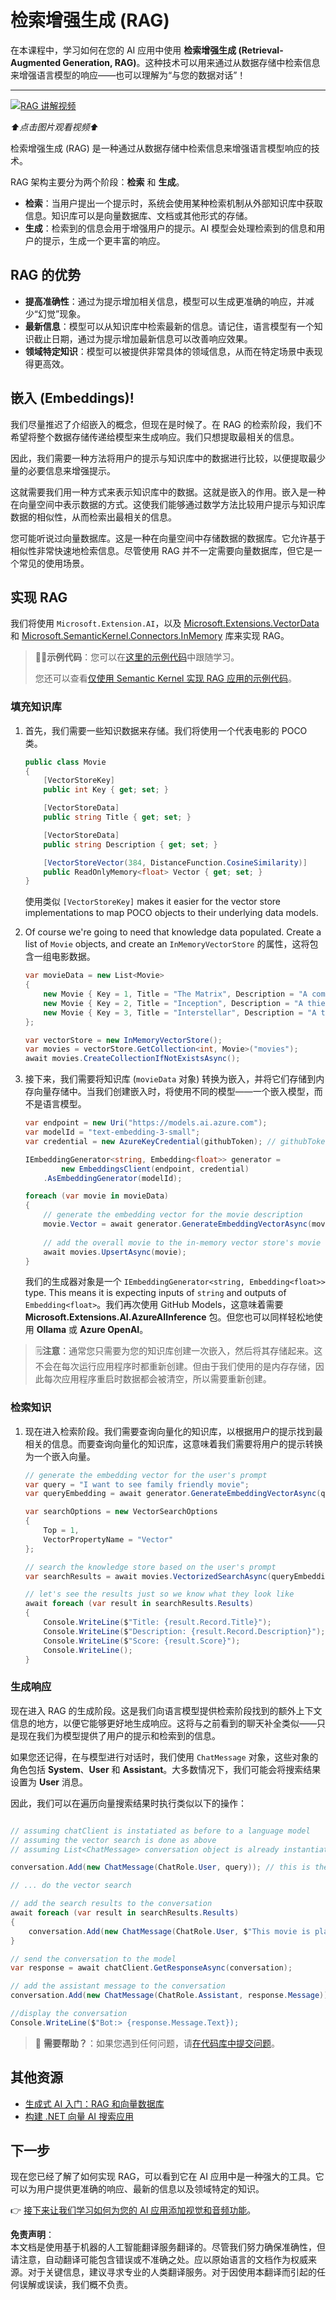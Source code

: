 # 检索增强生成 (RAG)

在本课程中，学习如何在您的 AI 应用中使用 **检索增强生成 (Retrieval-Augmented Generation, RAG)**。这种技术可以用来通过从数据存储中检索信息来增强语言模型的响应——也可以理解为“与您的数据对话”！

---

[![RAG 讲解视频](https://img.youtube.com/vi/mY7O0OY2vho/0.jpg)](https://youtu.be/mY7O0OY2vho?feature=shared)

_⬆️点击图片观看视频⬆️_

检索增强生成 (RAG) 是一种通过从数据存储中检索信息来增强语言模型响应的技术。

RAG 架构主要分为两个阶段：**检索** 和 **生成**。

- **检索**：当用户提出一个提示时，系统会使用某种检索机制从外部知识库中获取信息。知识库可以是向量数据库、文档或其他形式的存储。
- **生成**：检索到的信息会用于增强用户的提示。AI 模型会处理检索到的信息和用户的提示，生成一个更丰富的响应。

## RAG 的优势

- **提高准确性**：通过为提示增加相关信息，模型可以生成更准确的响应，并减少“幻觉”现象。
- **最新信息**：模型可以从知识库中检索最新的信息。请记住，语言模型有一个知识截止日期，通过为提示增加最新信息可以改善响应效果。
- **领域特定知识**：模型可以被提供非常具体的领域信息，从而在特定场景中表现得更高效。

## 嵌入 (Embeddings)!

我们尽量推迟了介绍嵌入的概念，但现在是时候了。在 RAG 的检索阶段，我们不希望将整个数据存储传递给模型来生成响应。我们只想提取最相关的信息。

因此，我们需要一种方法将用户的提示与知识库中的数据进行比较，以便提取最少量的必要信息来增强提示。

这就需要我们用一种方式来表示知识库中的数据。这就是嵌入的作用。嵌入是一种在向量空间中表示数据的方式。这使我们能够通过数学方法比较用户提示与知识库数据的相似性，从而检索出最相关的信息。

您可能听说过向量数据库。这是一种在向量空间中存储数据的数据库。它允许基于相似性非常快速地检索信息。尽管使用 RAG 并不一定需要向量数据库，但它是一个常见的使用场景。

## 实现 RAG

我们将使用 `Microsoft.Extension.AI`，以及 [Microsoft.Extensions.VectorData](https://www.nuget.org/packages/Microsoft.Extensions.VectorData.Abstractions/) 和 [Microsoft.SemanticKernel.Connectors.InMemory](https://www.nuget.org/packages/Microsoft.SemanticKernel.Connectors.InMemory) 库来实现 RAG。

> 🧑‍💻**示例代码**：您可以在[这里的示例代码](../../../03-CoreGenerativeAITechniques/src/RAGSimple-02MEAIVectorsMemory)中跟随学习。
> 
> 您还可以查看[仅使用 Semantic Kernel 实现 RAG 应用的示例代码](../../../03-CoreGenerativeAITechniques/src/RAGSimple-01SK)。

### 填充知识库

1. 首先，我们需要一些知识数据来存储。我们将使用一个代表电影的 POCO 类。

    ```csharp
    public class Movie
    {
        [VectorStoreKey]
        public int Key { get; set; }

        [VectorStoreData]
        public string Title { get; set; }

        [VectorStoreData]
        public string Description { get; set; }

        [VectorStoreVector(384, DistanceFunction.CosineSimilarity)]
        public ReadOnlyMemory<float> Vector { get; set; }
    }
    ```

    使用类似 `[VectorStoreKey]` makes it easier for the vector store implementations to map POCO objects to their underlying data models.

2. Of course we're going to need that knowledge data populated. Create a list of `Movie` objects, and create an `InMemoryVectorStore` 的属性，这将包含一组电影数据。

    ```csharp
    var movieData = new List<Movie>
    {
        new Movie { Key = 1, Title = "The Matrix", Description = "A computer hacker learns from mysterious rebels about the true nature of his reality and his role in the war against its controllers." },
        new Movie { Key = 2, Title = "Inception", Description = "A thief who steals corporate secrets through the use of dream-sharing technology is given the inverse task of planting an idea into the mind of a C.E.O." },
        new Movie { Key = 3, Title = "Interstellar", Description = "A team of explorers travel through a wormhole in space in an attempt to ensure humanity's survival." }
    };

    var vectorStore = new InMemoryVectorStore();
    var movies = vectorStore.GetCollection<int, Movie>("movies");
    await movies.CreateCollectionIfNotExistsAsync();

    ```

3. 接下来，我们需要将知识库 (`movieData` 对象) 转换为嵌入，并将它们存储到内存向量存储中。当我们创建嵌入时，将使用不同的模型——一个嵌入模型，而不是语言模型。

    ```csharp
    var endpoint = new Uri("https://models.ai.azure.com");
    var modelId = "text-embedding-3-small";
    var credential = new AzureKeyCredential(githubToken); // githubToken is retrieved from the environment variables

    IEmbeddingGenerator<string, Embedding<float>> generator =
            new EmbeddingsClient(endpoint, credential)
        .AsEmbeddingGenerator(modelId);

    foreach (var movie in movieData)
    {
        // generate the embedding vector for the movie description
        movie.Vector = await generator.GenerateEmbeddingVectorAsync(movie.Description);
        
        // add the overall movie to the in-memory vector store's movie collection
        await movies.UpsertAsync(movie);
    }
    ```

    我们的生成器对象是一个 `IEmbeddingGenerator<string, Embedding<float>>` type. This means it is expecting inputs of `string` and outputs of `Embedding<float>`。我们再次使用 GitHub Models，这意味着需要 **Microsoft.Extensions.AI.AzureAIInference** 包。但您也可以同样轻松地使用 **Ollama** 或 **Azure OpenAI**。

> 🗒️**注意**：通常您只需要为您的知识库创建一次嵌入，然后将其存储起来。这不会在每次运行应用程序时都重新创建。但由于我们使用的是内存存储，因此每次应用程序重启时数据都会被清空，所以需要重新创建。

### 检索知识

1. 现在进入检索阶段。我们需要查询向量化的知识库，以根据用户的提示找到最相关的信息。而要查询向量化的知识库，这意味着我们需要将用户的提示转换为一个嵌入向量。

    ```csharp
    // generate the embedding vector for the user's prompt
    var query = "I want to see family friendly movie";
    var queryEmbedding = await generator.GenerateEmbeddingVectorAsync(query);

    var searchOptions = new VectorSearchOptions
    {
        Top = 1,
        VectorPropertyName = "Vector"
    };

    // search the knowledge store based on the user's prompt
    var searchResults = await movies.VectorizedSearchAsync(queryEmbedding, searchOptions);

    // let's see the results just so we know what they look like
    await foreach (var result in searchResults.Results)
    {
        Console.WriteLine($"Title: {result.Record.Title}");
        Console.WriteLine($"Description: {result.Record.Description}");
        Console.WriteLine($"Score: {result.Score}");
        Console.WriteLine();
    }
    ```

### 生成响应

现在进入 RAG 的生成阶段。这是我们向语言模型提供检索阶段找到的额外上下文信息的地方，以便它能够更好地生成响应。这将与之前看到的聊天补全类似——只是现在我们为模型提供了用户的提示和检索到的信息。

如果您还记得，在与模型进行对话时，我们使用 `ChatMessage` 对象，这些对象的角色包括 **System**、**User** 和 **Assistant**。大多数情况下，我们可能会将搜索结果设置为 **User** 消息。

因此，我们可以在遍历向量搜索结果时执行类似以下的操作：

```csharp

// assuming chatClient is instatiated as before to a language model
// assuming the vector search is done as above
// assuming List<ChatMessage> conversation object is already instantiated and has a system prompt

conversation.Add(new ChatMessage(ChatRole.User, query)); // this is the user prompt

// ... do the vector search

// add the search results to the conversation
await foreach (var result in searchResults.Results)
{
    conversation.Add(new ChatMessage(ChatRole.User, $"This movie is playing nearby: {result.Record.Title} and it's about {result.Record.Description}"));
}

// send the conversation to the model
var response = await chatClient.GetResponseAsync(conversation);

// add the assistant message to the conversation
conversation.Add(new ChatMessage(ChatRole.Assistant, response.Message));

//display the conversation
Console.WriteLine($"Bot:> {response.Message.Text});
```

> 🙋 **需要帮助？**：如果您遇到任何问题，请[在代码库中提交问题](https://github.com/microsoft/Generative-AI-for-beginners-dotnet/issues/new)。

## 其他资源

- [生成式 AI 入门：RAG 和向量数据库](https://github.com/microsoft/generative-ai-for-beginners/blob/main/15-rag-and-vector-databases/README.md)
- [构建 .NET 向量 AI 搜索应用](https://learn.microsoft.com/dotnet/ai/quickstarts/quickstart-ai-chat-with-data?tabs=azd&pivots=openai)

## 下一步

现在您已经了解了如何实现 RAG，可以看到它在 AI 应用中是一种强大的工具。它可以为用户提供更准确的响应、最新的信息以及领域特定的知识。

👉 [接下来让我们学习如何为您的 AI 应用添加视觉和音频功能](03-vision-audio.md)。

**免责声明**：  
本文档是使用基于机器的人工智能翻译服务翻译的。尽管我们努力确保准确性，但请注意，自动翻译可能包含错误或不准确之处。应以原始语言的文档作为权威来源。对于关键信息，建议寻求专业的人类翻译服务。对于因使用本翻译而引起的任何误解或误读，我们概不负责。